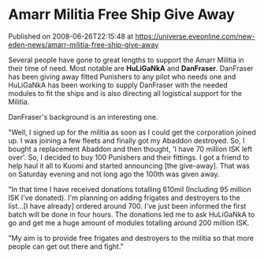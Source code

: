# Amarr Militia Free Ship Give Away
Published on 2008-06-26T22:15:48 at https://universe.eveonline.com/new-eden-news/amarr-militia-free-ship-give-away

Several people have gone to great lengths to support the Amarr Militia in their time of need. Most notable are **HuLiGaNkA** and **DanFraser**. DanFraser has been giving away fitted Punishers to any pilot who needs one and HuLiGaNkA has been working to supply DanFraser with the needed modules to fit the ships and is also directing all logistical support for the Militia.

DanFraser's background is an interesting one.

"Well, I signed up for the militia as soon as I could get the corporation joined up. I was joining a few fleets and finally got my Abaddon destroyed. So, I bought a replacement Abaddon and then thought, 'I have 70 million ISK left over'. So, I decided to buy 100 Punishers and their fittings. I got a friend to help haul it all to Kuomi and started announcing [the give-away]. That was on Saturday evening and not long ago the 100th was given away.

"In that time I have received donations totalling 610mil (Including 95 million ISK I've donated). I'm planning on adding frigates and destroyers to the list...[I have already] ordered around 700. I've just been informed the first batch will be done in four hours. The donations led me to ask HuLiGaNkA to go and get me a huge amount of modules totalling around 200 million ISK.

"My aim is to provide free frigates and destroyers to the militia so that more people can get out there and fight."
